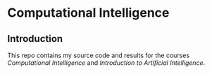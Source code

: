 # Computational Intelligence

## Introduction

This repo contains my source code and results for the courses *Computational Intelligence* and *Introduction to Artificial Intelligence*.



